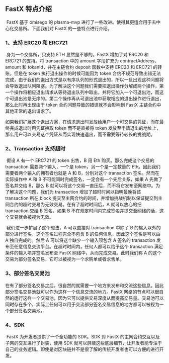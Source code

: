 ## FastX 特点介绍

​	FastX 基于 omisego 的 plasma-mvp 进行了一些改进。使得其更适合用于去中心化交易所。下面我们对 FastX 的一些特点进行介绍。

### 1、支持 ERC20 和 ERC721

​	身为一个交易所，只支持 ETH 显然是不够的。FastX 增加了对 ERC20 和 ERC721 的支持。将 transaction 中的 amount 字段扩充为 contractAddress、amount 和 tokanId，并在主链合约 deposit 函数中支持 ERC20 和 ERC721 的转账。但是在 token 执行退出操作的时候可能因为 token 合约不规范导致出错无法完成，由于我们的退出方式是以有序队列的形式退出的，所以一旦出现这种问题将会导致退出队列阻塞。为了解决这个问题我们需要把退出操作分解成两个操作，第一个操作将相应退出请求从等待退出队列中取出，并将它加入一个可退出池，而这个可退出池是无序的。第二个操作再从可退出池中获取相应的退出操作进行退出，那么此时再出现由于 token 合约问题导致的错误就不会影响到 FastX 主链合约中其他正常的退出请求了。

​	如果我们扩展这个退出方案，在请求退出时发放给用户一个可交易的凭证，而在最终完成退出时用凭证换取 token 而不是直接将 token 发放至申请退出的地址上，那么用户可以交易这个凭证从而实现快速退出，而不需要等待较长的挑战期。

### 2、Transaction 支持超时

​	假设 A 有一个 ERC721 的 token 出售，B 用 Eth 购买。那么完成这个交易的 transaction 需要两个输入，一个是 token，另一个是一定数量的 Eth。因此我们需要者两个输入的拥有者也就是 A 和 B，分别对这个 transaction 签名。然而在实际操作中 A 和 B 不可能同时完成签名，一定会有一个先后关系，如果 A 先做了签名并交给 B，那么 B 就可以将这个交易一直压后，而不将它发布至网络中。为了解决这个问题，我们为 transaction 增加了超时时间以指明最晚将该 transaction 所在 block 提交至主网合约的时间，并增加挑战机制以保证提交到主网合约的超时交易为无效交易。在有了超时时间后，A 就可以放心的把 transaction 交给 B 签名，如果 B 不在规定时间内完成签名并提交至网络的话，这个交易就会被视为无效。

​	我们进一步扩展了这个想法，A 可以直接对 transaction 中除了 B 的输入以外的部分进行签名，这个签名过程完全不包含 B 的任何信息，因此这个签名是可以由 A 独自完成的。然后 A 可以将这个缺少一个输入项包含 A 签名的 transaction 发布至任意信息交流平台。在超时时间内，任何人都可以给予这个 transaction 满足条件的输入项并签名发布至 FastX 网络中，从而完成交易。此时我们称 A 的这个交易为部分签名交易，它可以被视为一个求购单或者求售单。

### 3、部分签名交易池

​	在有了部分签名交易之后，很自然的就需要一个地方来发布和交流这些信息。因此部分签名交易池就可以作为这样一个信息交流的地方。FastX 网络的节点可以很自然的运行这样一个交易池，因为它可以提供交易深度从而提高交易量。交易池可以同时存在多个，实际上任何可以用于交流部分签名交易信息的地方都可以被视为一个部分签名交易池。

### 4、SDK

​	FastX 为开发者提供了一个全功能的 SDK。SDK 对 FastX 的主网合约交互以及子网的交互进行了封装，使用 SDK 就可以屏蔽这些底层细节，让开发者能专注于自己的业务逻辑。即使是对区块链并不是很了解的传统开发者也可以方便的进行开发。